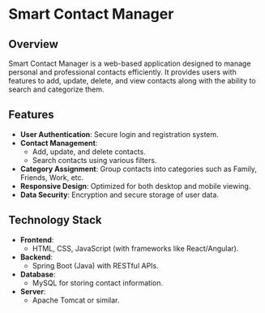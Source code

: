 # Smart Contact Manager

## Overview
Smart Contact Manager is a web-based application designed to manage personal and professional contacts efficiently. It provides users with features to add, update, delete, and view contacts along with the ability to search and categorize them.

## Features
- **User Authentication**: Secure login and registration system.
- **Contact Management**:
  - Add, update, and delete contacts.
  - Search contacts using various filters.
- **Category Assignment**: Group contacts into categories such as Family, Friends, Work, etc.
- **Responsive Design**: Optimized for both desktop and mobile viewing.
- **Data Security**: Encryption and secure storage of user data.

## Technology Stack
- **Frontend**:
  - HTML, CSS, JavaScript (with frameworks like React/Angular).
- **Backend**:
  - Spring Boot (Java) with RESTful APIs.
- **Database**:
  - MySQL for storing contact information.
- **Server**:
  - Apache Tomcat or similar.
